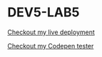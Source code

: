 # DEV5-LAB5

[Checkout my live deployment](https://nodejs-chatapp-ricky.onrender.com/api/v1/messages)

[Checkout my Codepen tester](https://codepen.io/Rix11/pen/oNpbNoJ)
